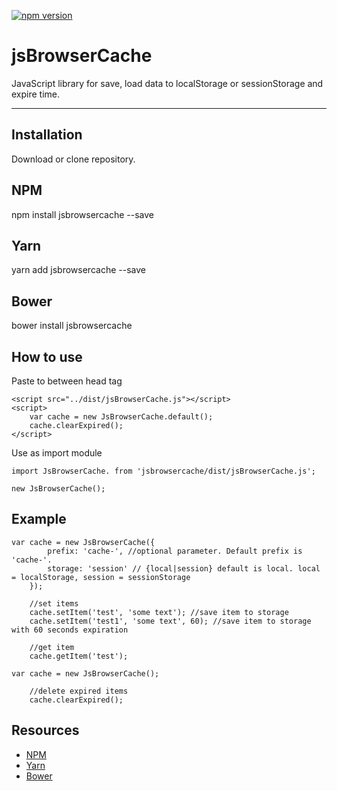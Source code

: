 [![npm version](https://badge.fury.io/js/jsbrowsercache.svg)](https://badge.fury.io/js/jsbrowsercache)

# jsBrowserCache

JavaScript library for save, load data to localStorage or sessionStorage and expire time.

---

## Installation

Download or clone repository.

## NPM

npm install jsbrowsercache --save

## Yarn

yarn add jsbrowsercache --save

## Bower

bower install jsbrowsercache

## How to use

Paste to between head tag 

```
<script src="../dist/jsBrowserCache.js"></script>
<script>
    var cache = new JsBrowserCache.default();
    cache.clearExpired();
</script>
```

Use as import module
```
import JsBrowserCache. from 'jsbrowsercache/dist/jsBrowserCache.js';

new JsBrowserCache();
```

## Example

```
var cache = new JsBrowserCache({
        prefix: 'cache-', //optional parameter. Default prefix is 'cache-'.
        storage: 'session' // {local|session} default is local. local = localStorage, session = sessionStorage
    });

    //set items
    cache.setItem('test', 'some text'); //save item to storage
    cache.setItem('test1', 'some text', 60); //save item to storage with 60 seconds expiration

    //get item
    cache.getItem('test');
```

```
var cache = new JsBrowserCache();
    
    //delete expired items
    cache.clearExpired();
```

## Resources

-   [NPM](https://www.npmjs.com/)
-   [Yarn](https://yarnpkg.com)
-   [Bower](https://bower.io/)
